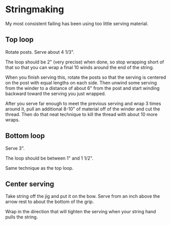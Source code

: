 # Stringmaking

My most consistent failing has been using too little serving material.

## Top loop
Rotate posts. Serve about 4 1/3".

The loop should be 2" (very precise) when done, so stop wrapping short of that so that you can wrap a final 10 winds around the end of the string.

When you finish serving this, rotate the posts so that the serving is centered on the post with equal lengths on each side. Then unwind some serving from the winder to a distance of about 6" from the post and start winding backward toward the serving you just wrapped.

After you serve far enough to meet the previous serving and wrap 3 times around it, pull an additional 8-10" of material off of the winder and cut the thread. Then do that neat technique to kill the thread with about 10 more wraps.

## Bottom loop
Serve 3".

The loop should be between 1" and 1 1/2".

Same technique as the top loop.

## Center serving
Take string off the jig and put it on the bow. Serve from an inch above the arrow rest to about the bottom of the grip.

Wrap in the direction that will tighten the serving when your string hand pulls the string.
